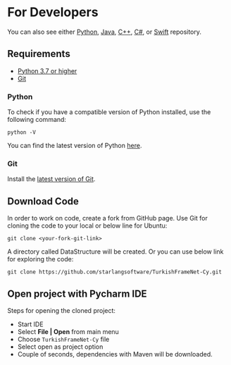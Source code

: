For Developers
============
You can also see either [Python](https://github.com/starlangsoftware/TurkishFrameNet-Py), [Java](https://github.com/starlangsoftware/TurkishFrameNet),
[C++](https://github.com/starlangsoftware/TurkishFrameNet-CPP), [C#](https://github.com/starlangsoftware/TurkishFrameNet-CS), 
or [Swift](https://github.com/starlangsoftware/TurkishFrameNet-Swift) repository.

## Requirements

* [Python 3.7 or higher](#python)
* [Git](#git)

### Python 

To check if you have a compatible version of Python installed, use the following command:

    python -V
    
You can find the latest version of Python [here](https://www.python.org/downloads/).

### Git

Install the [latest version of Git](https://git-scm.com/book/en/v2/Getting-Started-Installing-Git).

## Download Code

In order to work on code, create a fork from GitHub page. 
Use Git for cloning the code to your local or below line for Ubuntu:

	git clone <your-fork-git-link>

A directory called DataStructure will be created. Or you can use below link for exploring the code:

	git clone https://github.com/starlangsoftware/TurkishFrameNet-Cy.git

## Open project with Pycharm IDE

Steps for opening the cloned project:

* Start IDE
* Select **File | Open** from main menu
* Choose `TurkishFrameNet-Cy` file
* Select open as project option
* Couple of seconds, dependencies with Maven will be downloaded. 
